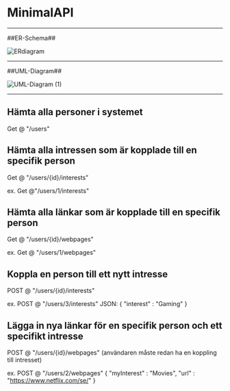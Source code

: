 # MinimalAPI
----------------------------------------------------------------------------------------
##ER-Schema##

![ERdiagram](https://github.com/StinanH/MinimalAPI/assets/146299553/354dc248-d7ec-4104-8600-5e28beb023d3)

----------------------------------------------------------------------------------------
##UML-Diagram##

![UML-Diagram (1)](https://github.com/StinanH/MinimalAPI/assets/146299553/6d6e55ca-1846-43c8-bc92-74fe8ed2223b)

----------------------------------------------------------------------------------------

Hämta alla personer i systemet 
-------------------------------
Get @ "/users"


Hämta alla intressen som är kopplade till en specifik person
-------------------------------------------------------------
Get @ "/users/{id}/interests"

ex. Get @"/users/1/interests"


Hämta alla länkar som är kopplade till en specifik person
----------------------------------------------------------
Get @ "/users/{id}/webpages"

ex. Get @ "/users/1/webpages"


Koppla en person till ett nytt intresse
----------------------------------------
POST @ "/users/{id}/interests"

ex. POST @ "/users/3/interests"
JSON:
{
	"interest" : "Gaming"
}


Lägga in nya länkar för en specifik person och ett specifikt intresse
---------------------------------------------------------------------
POST @ "/users/{id}/webpages"
(användaren måste redan ha en koppling till intresset)

ex. POST @ "/users/2/webpages"
{
	"myInterest" : "Movies",
	"url" : "https://www.netflix.com/se/"
}
